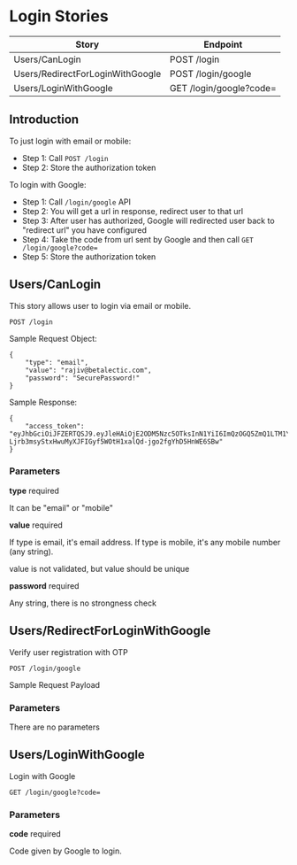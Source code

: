 # Login Stories

| Story                            | Endpoint                |
| -------------------------------- | ----------------------- |
| Users/CanLogin                   | POST /login             |
| Users/RedirectForLoginWithGoogle | POST /login/google      |
| Users/LoginWithGoogle            | GET /login/google?code= |

## Introduction

To just login with email or mobile:

- Step 1: Call `POST /login`
- Step 2: Store the authorization token

To login with Google:

- Step 1: Call `/login/google` API
- Step 2: You will get a url in response, redirect user to that url
- Step 3: After user has authorized, Google will redirected user back to "redirect url" you have configured
- Step 4: Take the code from url sent by Google and then call `GET /login/google?code=`
- Step 5: Store the authorization token

## Users/CanLogin

This story allows user to login via email or mobile.

`POST /login`

Sample Request Object:

```
{
    "type": "email",
    "value": "rajiv@betalectic.com",
    "password": "SecurePassword!"
}
```

Sample Response:

```
{
    "access_token": "eyJhbGciOiJFZERTQSJ9.eyJleHAiOjE2ODM5Nzc5OTksInN1YiI6ImQzOGQ5ZmQ1LTM1YzMtNDc0Zi1iN2RjLTZlYmJlZjIwZDI0OSIsImlzcyI6InVzZXIiLCJqdGkiOiI4Y2NmZGNlNi04NjEzLTQwZTUtYmRhNC0zMjEyMGRiZTcyNTcifQ.W6ihp1saO84OGVGnmIEmyZ3tJqs9URWI-Ljrb3msyStxHwuMyXJFIGyf5WOtH1xalQd-jgo2fgYhD5HnWE6SBw"
}
```

### Parameters

**type** required

It can be "email" or "mobile"

**value** required

If type is email, it's email address. If type is mobile, it's any mobile number (any string).

value is not validated, but value should be unique

**password** required

Any string, there is no strongness check

## Users/RedirectForLoginWithGoogle

Verify user registration with OTP

`POST /login/google`

Sample Request Payload

### Parameters

There are no parameters

## Users/LoginWithGoogle

Login with Google

`GET /login/google?code=`

### Parameters

**code** required

Code given by Google to login.
